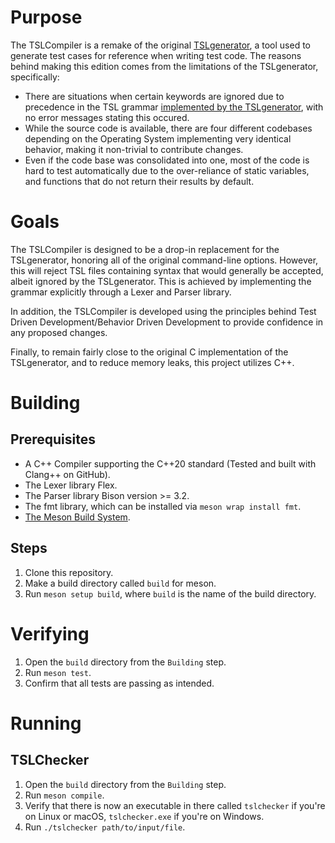 # Purpose
The TSLCompiler is a remake of the original [TSLgenerator](https://github.com/alexorso/tslgenerator), a tool used to generate test cases for reference when writing test code. The reasons behind making this edition comes from the limitations of the TSLgenerator, specifically:
- There are situations when certain keywords are ignored due to precedence in the TSL grammar [implemented by the TSLgenerator](https://github.com/alexorso/tslgenerator/blob/master/Docs/TSLgenerator-manual.txt), with no error messages stating this occured.
- While the source code is available, there are four different codebases depending on the Operating System implementing very identical behavior, making it non-trivial to contribute changes.
- Even if the code base was consolidated into one, most of the code is hard to test automatically due to the over-reliance of static variables, and functions that do not return their results by default.

# Goals
The TSLCompiler is designed to be a drop-in replacement for the TSLgenerator, honoring all of the original command-line options. However, this will reject TSL files containing syntax that would generally be accepted, albeit ignored by the TSLgenerator. This is achieved by implementing the grammar explicitly through a Lexer and Parser library.

In addition, the TSLCompiler is developed using the principles behind Test Driven Development/Behavior Driven Development to provide confidence in any proposed changes.

Finally, to remain fairly close to the original C implementation of the TSLgenerator, and to reduce memory leaks, this project utilizes C++.

# Building
## Prerequisites
- A C++ Compiler supporting the C++20 standard (Tested and built with Clang++ on GitHub).
- The Lexer library Flex.
- The Parser library Bison version >= 3.2.
- The fmt library, which can be installed via `meson wrap install fmt`.
- [The Meson Build System](https://mesonbuild.com/SimpleStart.html).

## Steps
1. Clone this repository.
2. Make a build directory called `build` for meson.
3. Run `meson setup build`, where `build` is the name of the build directory.

# Verifying
1. Open the `build` directory from the `Building` step.
2. Run `meson test`.
3. Confirm that all tests are passing as intended.

# Running
## TSLChecker
1. Open the `build` directory from the `Building` step.
2. Run `meson compile`.
3. Verify that there is now an executable in there called `tslchecker` if you're on Linux or macOS, `tslchecker.exe` if you're on Windows.
4. Run `./tslchecker path/to/input/file`.
